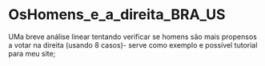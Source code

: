# OsHomens_e_a_direita_BRA_US
UMa breve análise linear tentando verificar se homens são mais propensos a votar na direita (usando 8 casos)- serve como exemplo e possível tutorial para meu site;
